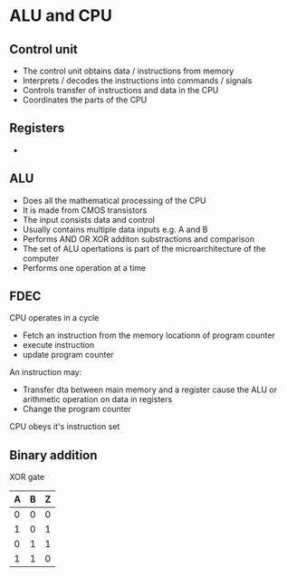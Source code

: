 # ALU and CPU

## Control unit
  * The control unit obtains data / instructions from memory
  * Interprets / decodes the instructions into commands / signals
  * Controls transfer of instructions and data in the CPU
  * Coordinates the parts of the CPU
  
## Registers
  *
  
## ALU
  * Does all the mathematical processing of the CPU
  * It is made from CMOS transistors
  * The input consists data and control
  * Usually contains multiple data inputs e.g. A and B
  * Performs AND  OR XOR additon substractions and comparison
  * The set of ALU opertations is part of the microarchitecture of the computer
  * Performs one operation at a time
 
 
 ## FDEC
 CPU operates in a cycle
   * Fetch an instruction from the memory locationn of program counter
   * execute instruction
   * update program counter
 
 An instruction may:
   * Transfer dta between main memory and a register
   cause the ALU or arithmetic operation on data in registers
   * Change the program counter
   
CPU obeys it's instruction set
  
## Binary addition

XOR gate

|A|B|Z|
|-|-|-|
|0|0|0|
|1|0|1|
|0|1|1|
|1|1|0|


